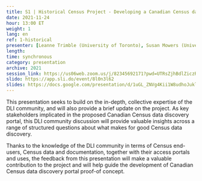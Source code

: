 ```yaml
---
title: S1 | Historical Census Project - Developing a Canadian Census data discovery portal
date: 2021-11-24
hour: 13:00 ET
weight: 1
lang: en
ref: 1-historical
presenter: [Leanne Trimble (University of Toronto), Susan Mowers (University of Ottawa)]
length:
time: synchronous
category: presentation
archive: 2021
session_link: https://us06web.zoom.us/j/82345692171?pwd=UTRsZjhBdlZiczRFSWw5cTVDS1g4Zz09
slido: https://app.sli.do/event/8l0n3l62
slides: https://docs.google.com/presentation/d/1uGL_ZNVg4Kii1W8udhoJukl0ezEbQo9R/edit?usp=sharing&ouid=112190682180433392211&rtpof=true&sd=true
---
```

This presentation seeks to build on the in-depth, collective expertise of the DLI community, and will also provide a brief update on the project.  As key stakeholders implicated in the proposed Canadian Census data discovery portal, this DLI community discussion will provide valuable insights across a range of structured questions about what makes for good Census data discovery. <!--more-->

Thanks to the knowledge of the DLI community in terms of Census end-users, Census data and documentation, together with their access portals and uses, the feedback from this presentation will make a valuable contribution to the project and will help guide the development of Canadian Census data discovery portal proof-of concept.   

